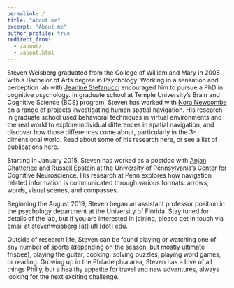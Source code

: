 ```yaml
---
permalink: /
title: "About me"
excerpt: "About me"
author_profile: true
redirect_from:
  - /about/
  - /about.html
---
```


Steven Weisberg graduated from the College of William and Mary in 2008 with a Bachelor of Arts degree in Psychology. Working in a sensation and perception lab with [Jeanine Stefanucci](https://psych.utah.edu/people/faculty/stefanucci-jeanine.php) encouraged him to pursue a PhD in cognitive psychology. In graduate school at Temple University’s Brain and Cognitive Science (BCS) program, Steven has worked with [Nora Newcombe](https://sites.temple.edu/newcombe/) on a range of projects investigating human spatial navigation. His research in graduate school used behavioral techniques in virtual environments and the real world to explore individual differences in spatial navigation, and discover how those differences come about, particularly in the 3-dimensional world. Read about some of his research here, or see a list of publications here.

Starting in January 2015, Steven has worked as a postdoc with [Anjan Chatterjee](http://ccn.upenn.edu/chatterjee/) and [Russell Epstein](https://www.sas.upenn.edu/psych/epsteinlab/) at the University of Pennsylvania’s Center for Cognitive Neuroscience. His research at Penn explores how navigation related information is communicated through various formats: arrows, words, visual scenes, and compasses.

Beginning the August 2019, Steven began an assistant professor position in the psychology department at the University of Florida. Stay tuned for details of the lab, but if you are interested in joining, please get in touch via email at stevenweisberg [at] ufl [dot] edu. 

Outside of research life, Steven can be found playing or watching one of any number of sports (depending on the season, but mostly ultimate frisbee), playing the guitar, cooking, solving puzzles, playing word games, or reading. Growing up in the Philadelphia area, Steven has a love of all things Philly, but a healthy appetite for travel and new adventures, always looking for the next exciting challenge.
